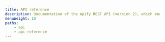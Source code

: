 ```yaml
---
title: API reference
description: Documentation of the Apify REST API (version 2), which enables you to manage, build and run actors, and manage associated resources like storage.
menuWeight: 10
paths:
    - api
    - api-reference
---
```


 
